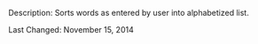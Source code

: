 Description: Sorts words as entered by user into alphabetized list.

Last Changed: November 15, 2014
